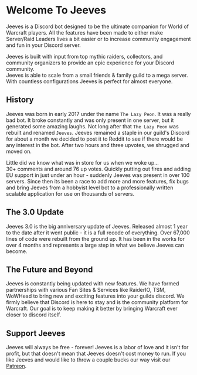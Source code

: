 # Welcome To Jeeves

Jeeves is a Discord bot designed to be the ultimate companion for World of Warcraft players. All the features have been made to either make Server/Raid Leaders lives a bit easier or to increase community engagement and fun in your Discord server.

Jeeves is built with input from top mythic raiders, collectors, and community organizers to provide an epic experience for your Discord community.  
Jeeves is able to scale from a small friends & family guild to a mega server. With countless configurations Jeeves is perfect for almost everyone.

## History
Jeeves was born in early 2017 under the name `The Lazy Peon`. It was a really bad bot. It broke constantly and was only present in one server, but it generated some amazing laughs. Not long after that `The Lazy Peon` was rebuilt and renamed `Jeeves`. Jeeves remained a staple in our guild's Discord for about a month we decided to post it to Reddit to see if there would be any interest in the bot. After two hours and three upvotes, we shrugged and moved on.

Little did we know what was in store for us when we woke up...  
30+ comments and around 76 up votes. Quickly putting out fires and adding EU support in just under an hour - suddenly Jeeves was present in over 100 servers. Since then its been a race to add more and more features, fix bugs and bring Jeeves from a hobbyist level bot to a professionally written scalable application for use on thousands of servers.

## The 3.0 Update
Jeeves 3.0 is the big anniversary update of Jeeves. Released almost 1 year to the date after it went public - it is a full recode of everything. Over 67,000 lines of code were rebuilt from the ground up. It has been in the works for over 4 months and represents a large step in what we believe Jeeves can become.

## The Future and Beyond
Jeeves is constantly being updated with new features. We have formed partnerships with various Fan Sites & Services like RaiderIO, TSM, WoWHead to bring new and exciting features into your guilds discord. We firmly believe that Discord is here to stay and is the community platform for Warcraft. Our goal is to keep making it better by bringing Warcraft ever closer to discord itself.

## Support Jeeves
Jeeves will always be free - forever! Jeeves is a labor of love and it isn't for profit, but that doesn't mean that Jeeves doesn't cost money to run. If you like Jeeves and would like to throw a couple bucks our way visit our [Patreon](https://www.patreon.com/JeevesBot).
